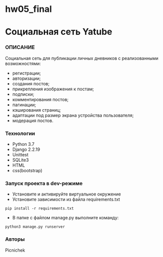 # hw05_final

# Социальная сеть Yatube
### ОПИСАНИЕ
Социальная сеть для публикации личных дневников с реализованными возможностями:
- регистрации;
- авторизации;
- создания постов;
- прикрепления изображения к постам;
- подписки;
- комментирования постов;
- пагинации;
- кэширования страниц;
- адаптации под размер экрана устройства пользователя;
- модерация постов.

### Технологии
- Python 3.7
- Django 2.2.19
- Unittest
- SQLite3
- HTML
- css(bootstrap)
### Запуск проекта в dev-режиме
- Установите и активируйте виртуальное окружение
- Установите зависимости из файла requirements.txt
```
pip install -r requirements.txt
```
- В папке с файлом manage.py выполните команду:
```
python3 manage.py runserver
```
### Авторы
Picnichek
